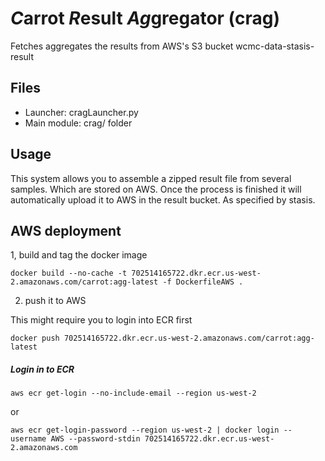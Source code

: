 # *C*arrot *R*esult *Ag*gregator (crag)
Fetches aggregates the results from AWS's S3 bucket wcmc-data-stasis-result

## Files
- Launcher: cragLauncher.py
- Main module: crag/ folder

## Usage

This system allows you to assemble a zipped result file from several samples. Which are stored on AWS. Once the process is finished
it will automatically upload it to AWS in the result bucket. As specified by stasis.

## AWS deployment

1, build and tag the docker image

```
docker build --no-cache -t 702514165722.dkr.ecr.us-west-2.amazonaws.com/carrot:agg-latest -f DockerfileAWS .
```

2. push it to AWS

This might require you to login into ECR first

```.env
docker push 702514165722.dkr.ecr.us-west-2.amazonaws.com/carrot:agg-latest
```

##### Login in to ECR

`aws ecr get-login --no-include-email --region us-west-2`

or

`aws ecr get-login-password --region us-west-2 | docker login --username AWS --password-stdin 702514165722.dkr.ecr.us-west-2.amazonaws.com`
